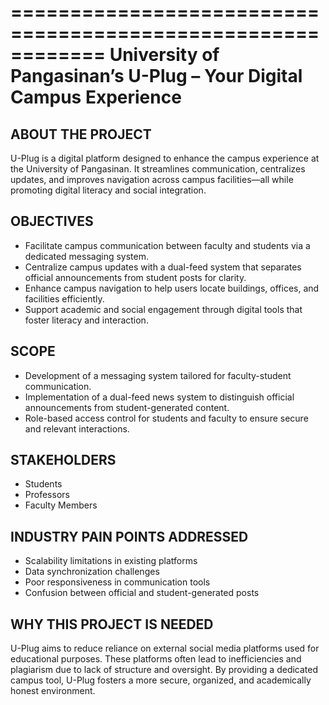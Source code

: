 ============================================================
University of Pangasinan’s U-Plug – Your Digital Campus Experience
============================================================

ABOUT THE PROJECT
-----------------
U-Plug is a digital platform designed to enhance the campus experience at the University of Pangasinan. It streamlines communication, centralizes updates, and improves navigation across campus facilities—all while promoting digital literacy and social integration.

OBJECTIVES
----------
- Facilitate campus communication between faculty and students via a dedicated messaging system.
- Centralize campus updates with a dual-feed system that separates official announcements from student posts for clarity.
- Enhance campus navigation to help users locate buildings, offices, and facilities efficiently.
- Support academic and social engagement through digital tools that foster literacy and interaction.

SCOPE
-----
- Development of a messaging system tailored for faculty-student communication.
- Implementation of a dual-feed news system to distinguish official announcements from student-generated content.
- Role-based access control for students and faculty to ensure secure and relevant interactions.

STAKEHOLDERS
------------
- Students
- Professors
- Faculty Members

INDUSTRY PAIN POINTS ADDRESSED
------------------------------
- Scalability limitations in existing platforms
- Data synchronization challenges
- Poor responsiveness in communication tools
- Confusion between official and student-generated posts

WHY THIS PROJECT IS NEEDED
---------------------------
U-Plug aims to reduce reliance on external social media platforms used for educational purposes. These platforms often lead to inefficiencies and plagiarism due to lack of structure and oversight. By providing a dedicated campus tool, U-Plug fosters a more secure, organized, and academically honest environment.
